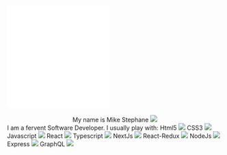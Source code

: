 
  ![introduction](./image.svg) 
  <center>My name is Mike Stephane <span style="width:16px !important"><img src="https://raw.githubusercontent.com/MartinHeinz/MartinHeinz/master/wave.gif" width=16></span></center> I am a fervent Software Developer.
I usually play with:
 Html5 <span><img src="https://github.com/mkanyar/mkanyar/blob/main/html.svg" width="16px"></span>
  CSS3  <span><img src="https://github.com/mkanyar/mkanyar/blob/main/css.svg" width="23px"></span>
  Javascript <span><img src="https://github.com/mkanyar/mkanyar/blob/main/javascript.svg" width="16px"></span>
 React <span><img src="https://github.com/mkanyar/mkanyar/blob/main/react.svg" width="16px"></span>
 Typescript <span><img src="https://github.com/mkanyar/mkanyar/blob/main/typescript.svg" width="16px"></span>
 NextJs <span><img src="https://github.com/mkanyar/mkanyar/blob/main/nextjs-3.svg" width="20px"></span>
 React-Redux <span><img src="https://github.com/mkanyar/mkanyar/blob/main/redux.svg" width="16px"></span>
 NodeJs <span><img src="https://github.com/mkanyar/mkanyar/blob/main/redux.svg" width="16px"></span>
 Express <span><img src="https://github.com/mkanyar/mkanyar/blob/main/redux.svg" width="16px"></span>
 GraphQL <span><img src="https://github.com/mkanyar/mkanyar/blob/main/redux.svg" width="16px"></span>

 








